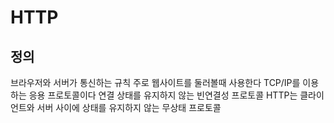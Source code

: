 # HTTP
## 정의
브라우저와 서버가 통신하는 규칙
주로 웹사이트를 둘러볼때 사용한다
TCP/IP를 이용하는 응용 프로토콜이다
연결 상태를 유지하지 않는 빈연결성 프로토콜
HTTP는 클라이언트와 서버 사이에 상태를 유지하지 않는 무상태 프로토콜